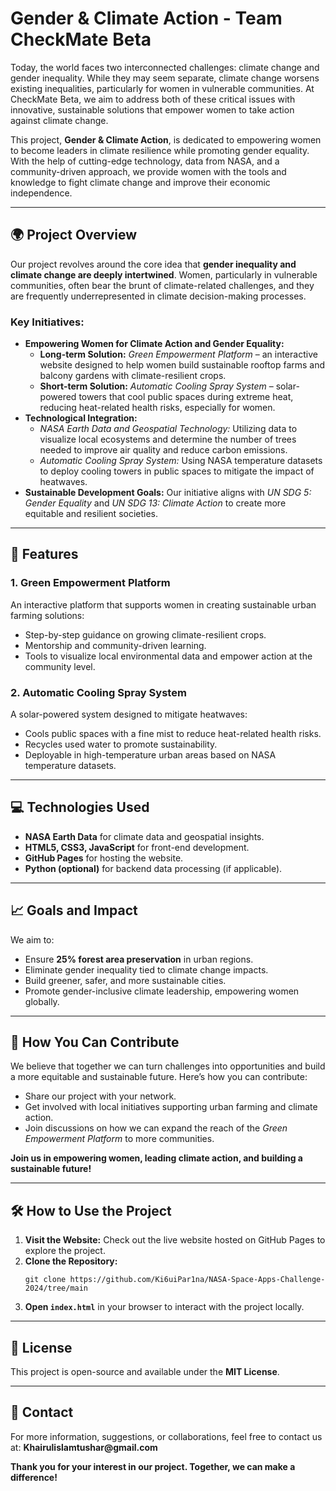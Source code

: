 <!DOCTYPE html>
<html lang="en">
<head>
    <meta charset="UTF-8">
    <meta name="viewport" content="width=device-width, initial-scale=1.0">
    <title>README - Gender & Climate Action</title>
</head>
<body>

<h1>Gender & Climate Action - Team CheckMate Beta</h1>

<p>Today, the world faces two interconnected challenges: climate change and gender inequality. While they may seem separate, climate change worsens existing inequalities, particularly for women in vulnerable communities. At CheckMate Beta, we aim to address both of these critical issues with innovative, sustainable solutions that empower women to take action against climate change.</p>

<p>This project, <strong>Gender & Climate Action</strong>, is dedicated to empowering women to become leaders in climate resilience while promoting gender equality. With the help of cutting-edge technology, data from NASA, and a community-driven approach, we provide women with the tools and knowledge to fight climate change and improve their economic independence.</p>

<hr>

<h2>🌍 Project Overview</h2>

<p>Our project revolves around the core idea that <strong>gender inequality and climate change are deeply intertwined</strong>. Women, particularly in vulnerable communities, often bear the brunt of climate-related challenges, and they are frequently underrepresented in climate decision-making processes.</p>

<h3>Key Initiatives:</h3>
<ul>
    <li><strong>Empowering Women for Climate Action and Gender Equality:</strong>
        <ul>
            <li><strong>Long-term Solution:</strong> <em>Green Empowerment Platform</em> – an interactive website designed to help women build sustainable rooftop farms and balcony gardens with climate-resilient crops.</li>
            <li><strong>Short-term Solution:</strong> <em>Automatic Cooling Spray System</em> – solar-powered towers that cool public spaces during extreme heat, reducing heat-related health risks, especially for women.</li>
        </ul>
    </li>
    <li><strong>Technological Integration:</strong>
        <ul>
            <li><em>NASA Earth Data and Geospatial Technology:</em> Utilizing data to visualize local ecosystems and determine the number of trees needed to improve air quality and reduce carbon emissions.</li>
            <li><em>Automatic Cooling Spray System:</em> Using NASA temperature datasets to deploy cooling towers in public spaces to mitigate the impact of heatwaves.</li>
        </ul>
    </li>
    <li><strong>Sustainable Development Goals:</strong> Our initiative aligns with <em>UN SDG 5: Gender Equality</em> and <em>UN SDG 13: Climate Action</em> to create more equitable and resilient societies.</li>
</ul>

<hr>

<h2>🚀 Features</h2>

<h3>1. Green Empowerment Platform</h3>
<p>An interactive platform that supports women in creating sustainable urban farming solutions:</p>
<ul>
    <li>Step-by-step guidance on growing climate-resilient crops.</li>
    <li>Mentorship and community-driven learning.</li>
    <li>Tools to visualize local environmental data and empower action at the community level.</li>
</ul>

<h3>2. Automatic Cooling Spray System</h3>
<p>A solar-powered system designed to mitigate heatwaves:</p>
<ul>
    <li>Cools public spaces with a fine mist to reduce heat-related health risks.</li>
    <li>Recycles used water to promote sustainability.</li>
    <li>Deployable in high-temperature urban areas based on NASA temperature datasets.</li>
</ul>

<hr>

<h2>💻 Technologies Used</h2>

<ul>
    <li><strong>NASA Earth Data</strong> for climate data and geospatial insights.</li>
    <li><strong>HTML5, CSS3, JavaScript</strong> for front-end development.</li>
    <li><strong>GitHub Pages</strong> for hosting the website.</li>
    <li><strong>Python (optional)</strong> for backend data processing (if applicable).</li>
</ul>

<hr>

<h2>📈 Goals and Impact</h2>

<p>We aim to:</p>
<ul>
    <li>Ensure <strong>25% forest area preservation</strong> in urban regions.</li>
    <li>Eliminate gender inequality tied to climate change impacts.</li>
    <li>Build greener, safer, and more sustainable cities.</li>
    <li>Promote gender-inclusive climate leadership, empowering women globally.</li>
</ul>

<hr>

<h2>🌿 How You Can Contribute</h2>

<p>We believe that together we can turn challenges into opportunities and build a more equitable and sustainable future. Here’s how you can contribute:</p>
<ul>
    <li>Share our project with your network.</li>
    <li>Get involved with local initiatives supporting urban farming and climate action.</li>
    <li>Join discussions on how we can expand the reach of the <em>Green Empowerment Platform</em> to more communities.</li>
</ul>
  
<p><strong>Join us in empowering women, leading climate action, and building a sustainable future!</strong></p>

<hr>

<h2>🛠 How to Use the Project</h2>

<ol>
    <li><strong>Visit the Website:</strong> Check out the live website hosted on GitHub Pages to explore the project.</li>
    <li><strong>Clone the Repository:</strong> 
        <pre><code>git clone https://github.com/Ki6uiPar1na/NASA-Space-Apps-Challenge-2024/tree/main</code></pre>
    </li>
    <li><strong>Open <code>index.html</code></strong> in your browser to interact with the project locally.</li>
</ol>

<hr>

<h2>📝 License</h2>

<p>This project is open-source and available under the <strong>MIT License</strong>.</p>

<hr>

<h2>📧 Contact</h2>

<p>For more information, suggestions, or collaborations, feel free to contact us at:  
<strong>Khairulislamtushar@gmail.com</strong></p>

<p><strong>Thank you for your interest in our project. Together, we can make a difference!</strong></p>

</body>
</html>
